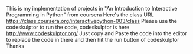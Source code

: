 This is my implementation of projects in "An Introduction to Interactive Programming in Python" from coursera
Here's the class URL https://class.coursera.org/interactivepython-003/class
Please use the codeskulptor to run the code, codeskulptor is here http://www.codeskulptor.org/
Just copy and Paste the code into the editor to replace the code in there and then hit the run button of codeskulptor
Thanks
